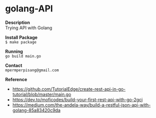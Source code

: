 # golang-API

**Description**<br/>
Trying API with Golang

**Install Package**<br/>
`$ make package`

**Running**<br/>
`go build main.go`

**Contact**<br/>
`mpermperpisang@gmail.com`

**Reference**<br/>
- https://github.com/TutorialEdge/create-rest-api-in-go-tutorial/blob/master/main.go
- https://dev.to/moficodes/build-your-first-rest-api-with-go-2gcj
- https://medium.com/the-andela-way/build-a-restful-json-api-with-golang-85a83420c9da
